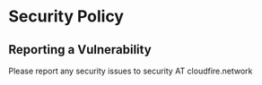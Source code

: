 # Security Policy


## Reporting a Vulnerability

Please report any security issues to security AT cloudfire.network
